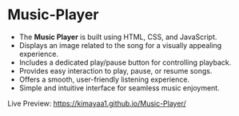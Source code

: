 # Music-Player
- The **Music Player** is built using HTML, CSS, and JavaScript.  
- Displays an image related to the song for a visually appealing experience.  
- Includes a dedicated play/pause button for controlling playback.  
- Provides easy interaction to play, pause, or resume songs.  
- Offers a smooth, user-friendly listening experience.  
- Simple and intuitive interface for seamless music enjoyment.

Live Preview: https://kimayaa1.github.io/Music-Player/
